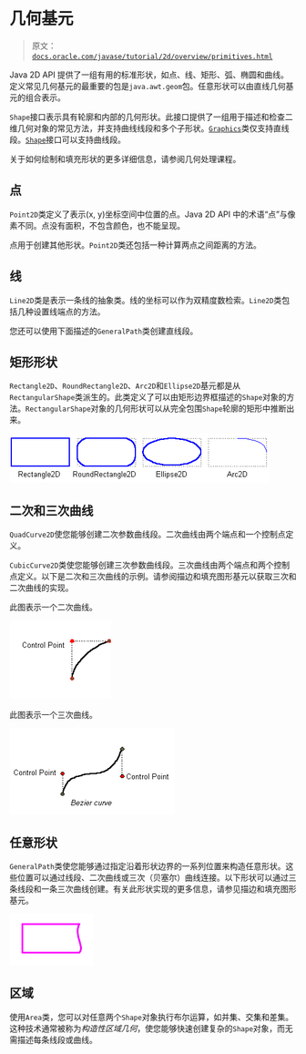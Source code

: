 # 几何基元

> 原文：[`docs.oracle.com/javase/tutorial/2d/overview/primitives.html`](https://docs.oracle.com/javase/tutorial/2d/overview/primitives.html)

Java 2D API 提供了一组有用的标准形状，如点、线、矩形、弧、椭圆和曲线。定义常见几何基元的最重要的包是`java.awt.geom`包。任意形状可以由直线几何基元的组合表示。

`Shape`接口表示具有轮廓和内部的几何形状。此接口提供了一组用于描述和检查二维几何对象的常见方法，并支持曲线线段和多个子形状。[`Graphics`](https://docs.oracle.com/javase/8/docs/api/java/awt/Graphics.html)类仅支持直线段。[`Shape`](https://docs.oracle.com/javase/8/docs/api/java/awt/Shape.html)接口可以支持曲线段。

关于如何绘制和填充形状的更多详细信息，请参阅几何处理课程。

## 点

`Point2D`类定义了表示(x, y)坐标空间中位置的点。Java 2D API 中的术语“点”与像素不同。点没有面积，不包含颜色，也不能呈现。

点用于创建其他形状。`Point2D`类还包括一种计算两点之间距离的方法。

## 线

`Line2D`类是表示一条线的抽象类。线的坐标可以作为双精度数检索。`Line2D`类包括几种设置线端点的方法。

您还可以使用下面描述的`GeneralPath`类创建直线段。

## 矩形形状

`Rectangle2D`、`RoundRectangle2D`、`Arc2D`和`Ellipse2D`基元都是从`RectangularShape`类派生的。此类定义了可以由矩形边界框描述的`Shape`对象的方法。`RectangularShape`对象的几何形状可以从完全包围`Shape`轮廓的矩形中推断出来。

![矩形形状](img/4168aadfc4d3fb949bd927a1786d2856.png)

## 二次和三次曲线

`QuadCurve2D`使您能够创建二次参数曲线段。二次曲线由两个端点和一个控制点定义。

`CubicCurve2D`类使您能够创建三次参数曲线段。三次曲线由两个端点和两个控制点定义。以下是二次和三次曲线的示例。请参阅描边和填充图形基元以获取三次和二次曲线的实现。

此图表示一个二次曲线。

![二次参数曲线](img/4aff022b5ac38a79a030237eb89ff7dd.png)

此图表示一个三次曲线。

![三次参数曲线](img/925508c1dfdd7ee4d6060ee052918cfd.png)

## 任意形状

`GeneralPath`类使您能够通过指定沿着形状边界的一系列位置来构造任意形状。这些位置可以通过线段、二次曲线或三次（贝塞尔）曲线连接。以下形状可以通过三条线段和一条三次曲线创建。有关此形状实现的更多信息，请参见描边和填充图形基元。

![这个图表示通过使用 GeneralPath 类创建的多边形](img/9ef73ad9533010d8b5020022e260db4c.png)

## 区域

使用`Area`类，您可以对任意两个`Shape`对象执行布尔运算，如并集、交集和差集。这种技术通常被称为*构造性区域几何*，使您能够快速创建复杂的`Shape`对象，而无需描述每条线段或曲线。
